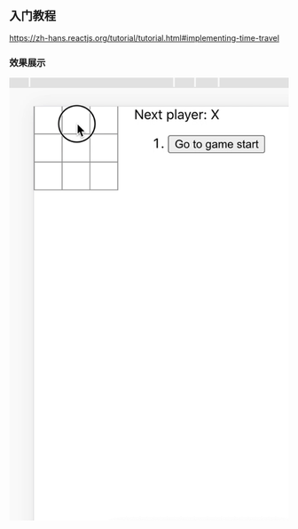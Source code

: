 ## 入门教程

https://zh-hans.reactjs.org/tutorial/tutorial.html#implementing-time-travel



### 效果展示
![image](https://github.com/yangqi1024/ReactGame/blob/master/9bhrz-39e3k.gif)

